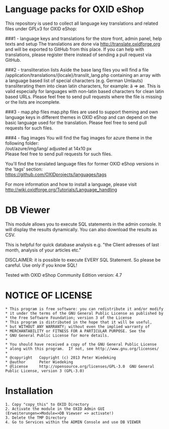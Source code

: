 Language packs for OXID eShop
=============================

This repository is used to collect all language key translations and related files under GPLv3 for OXID eShop:

###1 - language keys and translations for the store front, admin panel, help texts and setup
The translations are done via http://translate.oxidforge.org and will be exported to GitHub from this place. 
If you can help with translations, please register there instead of sending a pull request via GitHub.

###2 - transliteration lists
Aside the base lang files you will find a file /application/translations/{locale}/translit_lang.php containing an array with a language based 
list of special characters (e.g. German Umlauts) transliterating them into clean latin characters, for example: ä => ae. 
This is valid especially for languages with non-latin based characters for clean latin based URLs. 
Please feel free to send pull requests where the file is missing or the lists are incomplete.

###3 - map.php files
map.php files are used to support theming and own language keys in different themes in OXID eShop and can depend on the
basic language used for the translation.
Please feel free to send pull requests for such files.

###4 - flag images
You will find the flag images for azure theme in the following folder:<br>
/out/azure/img/lang/ adjusted at 14x10 px<br>
Please feel free to send pull requests for such files.

You'll find the translated language files for former OXID eShop versions in the 'tags' section:<br>
https://github.com/OXIDprojects/languages/tags

For more information and how to install a language, please visit<br>
http://wiki.oxidforge.org/Tutorials/Language_handling


DB Viewer
=============================
This module allows you to execute SQL statements in the admin console. It will display the results dynamically. 
You can also download the results as CSV.  

This is helpful for quick database analysis e.g. "the Client adresses of last month, analysis of your articles etc."

DISCLAIMER: it is possible to execute EVERY SQL Statement. So please be careful. Use only if you know SQL!

Tested with OXID eShop Community Edition version: 4.7 


NOTICE OF LICENSE
=============================
	* This program is free software: you can redistribute it and/or modify
	* it under the terms of the GNU General Public License as published by
	* the Free Software Foundation; version 3 of the License
	* This program is distributed in the hope that it will be useful,
	* but WITHOUT ANY WARRANTY; without even the implied warranty of
	* MERCHANTABILITY or FITNESS FOR A PARTICULAR PURPOSE. See the
	* GNU General Public License for more details.
	*
	* You should have received a copy of the GNU General Public License
	* along with this program.  If not, see http://www.gnu.org/licenses/
	*	
	* @copyright   Copyright (c) 2013 Peter Wiedeking
	* @author      Peter Wiedeking
	* @license     http://opensource.org/licenses/GPL-3.0  GNU General Public License, version 3 (GPL-3.0)

 
Installation
=============================
	1. Copy "copy_this" to OXID Directory
	2. Activate the module in the OXID Admin GUI (Erweiterungen=>Module=>DB Viewser => activate!)
	3. Delete the TMP Directory
	4. Go to Services within the ADMIN Console and use DB VIEWER

